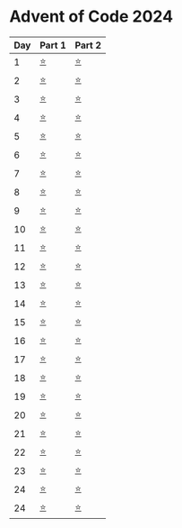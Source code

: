 # Advent of Code 2024


| Day | Part 1           | Part 2           |
|-----|------------------|------------------|
| 1 | [:star:](1/1.py) | [:star:](1/1.py) |
| 2 | [:star:](2/2.py) | [:star:](2/2.py) |
| 3 | [:star:](3/3.py) | [:star:](3/3.py) |
| 4 | [:star:](4/4.py) | [:star:](4/4.py) |
| 5 | [:star:](5/5.py) | [:star:](5/5.py) |
| 6 | [:star:](6/6.py) | [:star:](6/6.py) |
| 7 | [:star:](7/7.py) | [:star:](7/7.py) |
| 8 | [:star:](8/8.py) | [:star:](8/8.py) |
| 9 | [:star:](9/9.py) | [:star:](9/9.py) |
| 10 | [:star:](10/10.py) | [:star:](10/10.py) |
| 11 | [:star:](11/11.py) | [:star:](11/11.py) |
| 12 | [:star:](12/12.py) | [:star:](12/12.py) |
| 13 | [:star:](13/13.py) | [:star:](13/13.py) |
| 14 | [:star:](14/14.py) | [:star:](14/14.py) |
| 15 | [:star:](15/15.py) | [:star:](15/15.py) |
| 16 | [:star:](16/16.py) | [:star:](16/16.py) |
| 17 | [:star:](17/17.py) | [:star:](17/17.py) |
| 18 | [:star:](18/18.py) | [:star:](18/18.py) |
| 19 | [:star:](19/19.py) | [:star:](19/19.py) |
| 20 | [:star:](20/20.py) | [:star:](20/20.py) |
| 21 | [:star:](21/21.py) | [:star:](21/21.py) |
| 22 | [:star:](22/22.py) | [:star:](22/22.py) |
| 23 | [:star:](23/23.py) | [:star:](23/23.py) |
| 24 | [:star:](24/24.py) | [:star:](24/24.py) |
| 24 | [:star:](25/25.py) | [:star:](25/25.py) |